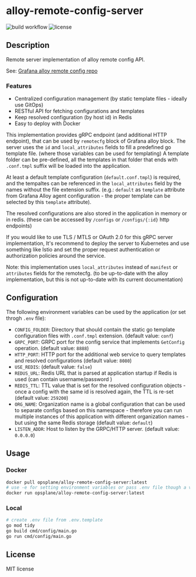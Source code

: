 # alloy-remote-config-server

![build workflow](https://github.com/opsplane-services/alloy-remote-config-server/actions/workflows/docker-publish.yml/badge.svg)
![license](http://img.shields.io/badge/license-Apache%20v2-blue.svg)

## Description

Remote server implementation of alloy remote config API.

See: [Grafana alloy remote config repo](https://github.com/grafana/alloy-remote-config)

### Features
- Centralized configuration management (by static template files - ideally use GitOps)
- RESTful API for fetching configurations and templates
- Keep resolved configuration (by host id) in Redis
- Easy to deploy with Docker

This implementation provides gRPC endpoint (and additional HTTP endpoint), that can be used by `remotecfg` block of Grafana alloy block. The server uses the `id` and `local_attributes` fields to fill a predefined go template file. (where those variables can be used for templating) A template folder can be pre-defined, all the templates in that folder that ends with `.conf.tmpl` suffix will be loaded into the application. 

At least a default template configuration (`default.conf.tmpl`) is required, and the tempaltes can be referenced in the `local_attributes` field by the names without the file extension suffix. (e.g.: `default` as `template` attribute from Grafana Alloy agent configuration - the proper template can be selected by this `template` attribute). 

The resolved configurations are also stored in the application in memory or in redis. (these can be accessed by `/configs` or `/configs/{:id}` http endpoints)

If you would like to use TLS / MTLS or OAuth 2.0 for this gRPC server implementation, It's recommend to deploy the server to Kubernetes and use something like Istio and set the proper request authentication or authorization policies around the service.

Note: this implementation uses `local_attributes` instead of `manifest` or `attributes` fields for the remotecfg. (to be up-to-date with the alloy implementation, but this is not up-to-date with its current documentation)

## Configuration

The following environment variables can be used by the application (or set throgh `.env` file):

- `CONFIG_FOLDER`: Directory that should contain the static go template configuration files with `.conf.tmpl` extension. (default value: `conf`)
- `GRPC_PORT`: GRPC port for the config service that implements `GetConfig` operation. (default value: `8888`)
- `HTTP_PORT`: HTTP port for the additional web service to query templates and resolved configurations (default value: `8080`)
- `USE_REDIS`: (default value: `false`)
- `REDUS_URL`: Redis URL that is parsed at application startup if Redis is used (can contain username/password )
- `REDIS_TTL`: TTL value that is set for the resolved configuration objects - once a config with the same id is resolved again, the TTL is re-set (default value: `259200`)
- `ORG_NAME`: Organization name is a global configuration that can be used to separate configs based on this namespace - therefore you can run multiple instances of this application with different organization names - but using the same Redis storage (default value: `default`)
- `LISTEN_ADDR`: Host to listen by the GRPC/HTTP server. (default value: `0.0.0.0`)

## Usage

### Docker

```bash
docker pull opsplane/alloy-remote-config-server:latest
# use -e for setting environment variables or pass .env file though a volume with -v
docker run opsplane/alloy-remote-config-server:latest
```

### Local

```bash
# create .env file from .env.template
go mod tidy
go build cmd/config/main.go
go run cmd/config/main.go
```

## License

MIT license
